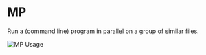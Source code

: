 # MP

Run a (command line) program in parallel on a group of similar files.

![MP Usage](https://github.com/jftuga/Windows/raw/master/mp/usage.png)


